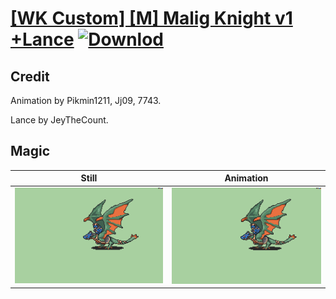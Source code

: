 # [\[WK Custom\] \[M\] Malig Knight v1 +Lance](./) [![Downlod](https://img.shields.io/badge/Download--red?style=social&logo=github)](https://minhaskamal.github.io/DownGit/#/home?url=https://github.com/Klokinator/FE-Repo/tree/main/Battle%20Animations%2FMounted%20-%20Pegs%2C%20Wyverns%2C%20Griffons%2F%5BWK%20Custom%5D%20%5BM%5D%20Malig%20Knight%20v1%20%2BLance%2F6.%20Magic)

## Credit

Animation by Pikmin1211, Jj09, 7743.

Lance by JeyTheCount.

## Magic

| Still | Animation |
| :---: | :-------: |
| ![Magic still](./Magic_000.png) | ![Magic animation](./Magic.gif) |
